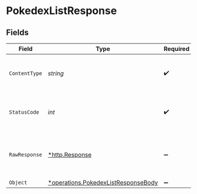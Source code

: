 # PokedexListResponse


## Fields

| Field                                                                                     | Type                                                                                      | Required                                                                                  | Description                                                                               |
| ----------------------------------------------------------------------------------------- | ----------------------------------------------------------------------------------------- | ----------------------------------------------------------------------------------------- | ----------------------------------------------------------------------------------------- |
| `ContentType`                                                                             | *string*                                                                                  | :heavy_check_mark:                                                                        | HTTP response content type for this operation                                             |
| `StatusCode`                                                                              | *int*                                                                                     | :heavy_check_mark:                                                                        | HTTP response status code for this operation                                              |
| `RawResponse`                                                                             | [*http.Response](https://pkg.go.dev/net/http#Response)                                    | :heavy_minus_sign:                                                                        | Raw HTTP response; suitable for custom response parsing                                   |
| `Object`                                                                                  | [*operations.PokedexListResponseBody](../../models/operations/pokedexlistresponsebody.md) | :heavy_minus_sign:                                                                        | OK                                                                                        |